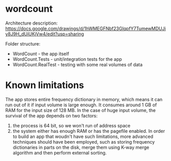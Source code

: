 # wordcount

Architecture description: https://docs.google.com/drawings/d/1hWMEGFNbf23GlqpfY7TumewMDUJiy8J9H_dUiUKjVw4/edit?usp=sharing

Folder structure:
- WordCount - the app itself
- WordCount.Tests - unit/integration tests for the app
- WordCount.RealTest - testing with some real volumes of data

# Known limitations

The app stores entire frequency dictionary in memory, which means it can run out of it if input volume is large enough. It consumes around 1 GB of RAM for the input size of 128 MB. In the case of huge input volume, the survival of the app depends on two factors: 
1) the process is 64 bit, so we won't run of address space
2) the system either has enough RAM or has the pagefile enabled. 
In order to build an app that woudn't have such limitations, more advanced techniques should have been employed, such as storing frequency dictionaries in parts on the disk, merge them using K-way merge algorithm and then perform external sorting.
